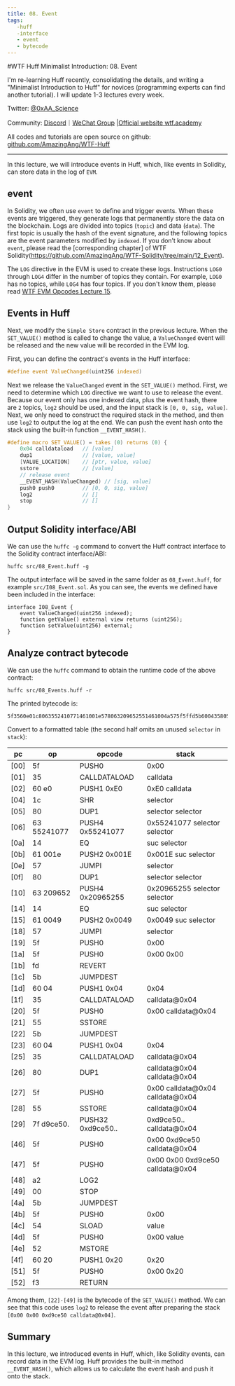 ```yaml
---
title: 08. Event
tags:
   -huff
   -interface
   - event
   - bytecode
---
```


#WTF Huff Minimalist Introduction: 08. Event

I'm re-learning Huff recently, consolidating the details, and writing a "Minimalist Introduction to Huff" for novices (programming experts can find another tutorial). I will update 1-3 lectures every week.

Twitter: [@0xAA_Science](https://twitter.com/0xAA_Science)

Community: [Discord](https://discord.gg/5akcruXrsk)｜[WeChat Group](https://docs.google.com/forms/d/e/1FAIpQLSe4KGT8Sh6sJ7hedQRuIYirOoZK_85miz3dw7vA1-YjodgJ-A/viewform?usp=sf_link) |[Official website wtf.academy](https://wtf.academy)

All codes and tutorials are open source on github: [github.com/AmazingAng/WTF-Huff](https://github.com/AmazingAng/WTF-Huff)

-----

In this lecture, we will introduce events in Huff, which, like events in Solidity, can store data in the log of `EVM`.

## event

In Solidity, we often use `event` to define and trigger events. When these events are triggered, they generate logs that permanently store the data on the blockchain. Logs are divided into topics (`topic`) and data (`data`). The first topic is usually the hash of the event signature, and the following topics are the event parameters modified by `indexed`. If you don’t know about `event`, please read the [corresponding chapter] of WTF Solidity(https://github.com/AmazingAng/WTF-Solidity/tree/main/12_Event).

The `LOG` directive in the EVM is used to create these logs. Instructions `LOG0` through `LOG4` differ in the number of topics they contain. For example, `LOG0` has no topics, while `LOG4` has four topics. If you don't know them, please read [WTF EVM Opcodes Lecture 15](https://github.com/WTFAcademy/WTF-EVM-Opcodes/blob/main/15_LogOp/readme.md).

## Events in Huff

Next, we modify the `Simple Store` contract in the previous lecture. When the `SET_VALUE()` method is called to change the value, a `ValueChanged` event will be released and the new value will be recorded in the EVM log.

First, you can define the contract's events in the Huff interface:

```c
#define event ValueChanged(uint256 indexed)
```

Next we release the `ValueChanged` event in the `SET_VALUE()` method. First, we need to determine which `LOG` directive we want to use to release the event. Because our event only has one indexed data, plus the event hash, there are `2` topics, `log2` should be used, and the input stack is `[0, 0, sig, value]`. Next, we only need to construct the required stack in the method, and then use `log2` to output the log at the end. We can push the event hash onto the stack using the built-in function `__EVENT_HASH()`.
```c
#define macro SET_VALUE() = takes (0) returns (0) {
    0x04 calldataload   // [value]
    dup1                // [value, value]
    [VALUE_LOCATION]    // [ptr, value, value]
    sstore              // [value]
    // release event
    __EVENT_HASH(ValueChanged) // [sig, value]
    push0 push0         // [0, 0, sig, value]
    log2                // []
    stop                // []
}
```

## Output Solidity interface/ABI

We can use the `huffc -g` command to convert the Huff contract interface to the Solidity contract interface/ABI:

```shell
huffc src/08_Event.huff -g
```

The output interface will be saved in the same folder as `08_Event.huff`, for example `src/I08_Event.sol`. As you can see, the events we defined have been included in the interface:

```solidity
interface I08_Event {
	event ValueChanged(uint256 indexed);
	function getValue() external view returns (uint256);
	function setValue(uint256) external;
}
```

## Analyze contract bytecode

We can use the `huffc` command to obtain the runtime code of the above contract:

```shell
huffc src/08_Events.huff -r
```

The printed bytecode is:

```
5f3560e01c8063552410771461001e578063209652551461004a575f5ffd5b600435805f557fd9ce50fb8c432a73c4ed7e62e6128c95e62f29d3ee56042781a0368f192ccdb45f5fa2005b5f545f5260205ff3
```

Convert to a formatted table (the second half omits an unused `selector` in `stack`):

| pc   | op         | opcode                   | stack                          |
|------|------------|--------------------------|--------------------------------|
| [00] | 5f         | PUSH0                    | 0x00                           |
| [01] | 35         | CALLDATALOAD             | calldata                       |
| [02] | 60 e0      | PUSH1 0xE0               | 0xE0 calldata                  |
| [04] | 1c         | SHR                      | selector                       |
| [05] | 80         | DUP1                     | selector selector              |
| [06] | 63 55241077| PUSH4 0x55241077         | 0x55241077 selector selector   |
| [0a] | 14         | EQ                       | suc selector                   |
| [0b] | 61 001e    | PUSH2 0x001E             | 0x001E suc selector            |
| [0e] | 57         | JUMPI                    | selector                       |
| [0f] | 80         | DUP1                     | selector selector              |
| [10] | 63 209652  | PUSH4 0x20965255         | 0x20965255 selector selector   |
| [14] | 14         | EQ                       | suc selector                   |
| [15] | 61 0049    | PUSH2 0x0049             | 0x0049 suc selector            |
| [18] | 57         | JUMPI                    | selector                       |
| [19] | 5f         | PUSH0                    | 0x00                           |
| [1a] | 5f         | PUSH0                    | 0x00 0x00                      |
| [1b] | fd         | REVERT                   |                                |
| [1c] | 5b         | JUMPDEST                 |                                |
| [1d] | 60 04      | PUSH1 0x04               | 0x04                           |
| [1f] | 35         | CALLDATALOAD             | calldata@0x04                  |
| [20] | 5f         | PUSH0                    | 0x00 calldata@0x04             |
| [21] | 55         | SSTORE                   |                                |
| [22] | 5b         | JUMPDEST                 |                                |
| [23] | 60 04      | PUSH1 0x04               | 0x04                           |
| [25] | 35         | CALLDATALOAD             | calldata@0x04                  |
| [26] | 80         | DUP1                     | calldata@0x04 calldata@0x04    |
| [27] | 5f         | PUSH0                    | 0x00 calldata@0x04 calldata@0x04 |
| [28] | 55         | SSTORE                   | calldata@0x04                  |
| [29] | 7f d9ce50. | PUSH32 0xd9ce50..        | 0xd9ce50.. calldata@0x04       |
| [46] | 5f         | PUSH0                    | 0x00 0xd9ce50 calldata@0x04    |
| [47] | 5f         | PUSH0                    | 0x00 0x00 0xd9ce50 calldata@0x04 |
| [48] | a2         | LOG2                     |                                |
| [49] | 00         | STOP                     |                                |
| [4a] | 5b         | JUMPDEST                 |                                |
| [4b] | 5f         | PUSH0                    | 0x00                           |
| [4c] | 54         | SLOAD                    | value                          |
| [4d] | 5f         | PUSH0                    | 0x00 value                     |
| [4e] | 52         | MSTORE                   |                                |
| [4f] | 60 20      | PUSH1 0x20               | 0x20                           |
| [51] | 5f         | PUSH0                    | 0x00 0x20                      |
| [52] | f3         | RETURN                   |                                |

Among them, `[22]-[49]` is the bytecode of the `SET_VALUE()` method. We can see that this code uses `log2` to release the event after preparing the stack `[0x00 0x00 0xd9ce50 calldata@0x04]`.

## Summary

In this lecture, we introduced events in Huff, which, like Solidity events, can record data in the EVM log. Huff provides the built-in method `__EVENT_HASH()`, which allows us to calculate the event hash and push it onto the stack.
